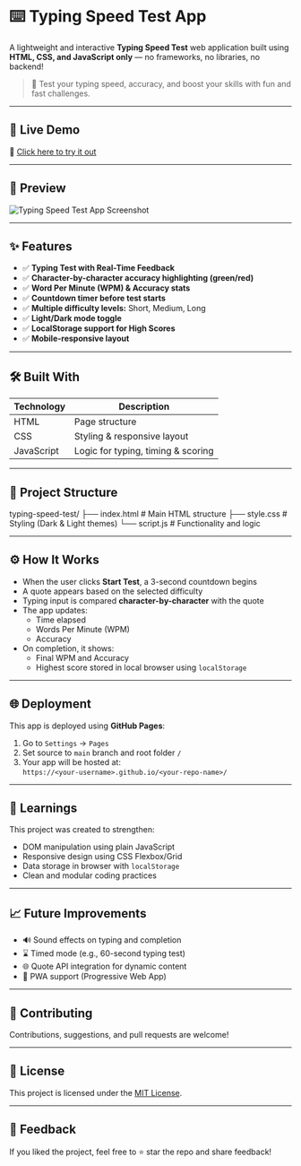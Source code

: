 # ⌨️ Typing Speed Test App

A lightweight and interactive **Typing Speed Test** web application built using **HTML, CSS, and JavaScript only** — no frameworks, no libraries, no backend!

> 🎯 Test your typing speed, accuracy, and boost your skills with fun and fast challenges.

---

## 🚀 Live Demo

🔗 [Click here to try it out](https://bharathraj1905.github.io/Typing-Speed-Test-Using-HTML-CSS-JavaScript/)

---

## 📸 Preview

![Typing Speed Test App Screenshot](https://user-images.githubusercontent.com/your-image-link.png)

---

## ✨ Features

- ✅ **Typing Test with Real-Time Feedback**
- ✅ **Character-by-character accuracy highlighting (green/red)**
- ✅ **Word Per Minute (WPM) & Accuracy stats**
- ✅ **Countdown timer before test starts**
- ✅ **Multiple difficulty levels:** Short, Medium, Long
- ✅ **Light/Dark mode toggle**
- ✅ **LocalStorage support for High Scores**
- ✅ **Mobile-responsive layout**

---

## 🛠️ Built With

| Technology | Description                        |
|------------|------------------------------------|
| HTML       | Page structure                     |
| CSS        | Styling & responsive layout        |
| JavaScript | Logic for typing, timing & scoring |

---

## 📂 Project Structure

typing-speed-test/
├── index.html # Main HTML structure
├── style.css # Styling (Dark & Light themes)
└── script.js # Functionality and logic

---

## ⚙️ How It Works

- When the user clicks **Start Test**, a 3-second countdown begins
- A quote appears based on the selected difficulty
- Typing input is compared **character-by-character** with the quote
- The app updates:
  - Time elapsed
  - Words Per Minute (WPM)
  - Accuracy
- On completion, it shows:
  - Final WPM and Accuracy
  - Highest score stored in local browser using `localStorage`

---

## 🌐 Deployment

This app is deployed using **GitHub Pages**:

1. Go to `Settings` → `Pages`
2. Set source to `main` branch and root folder `/`
3. Your app will be hosted at:  
   `https://<your-username>.github.io/<your-repo-name>/`

---

## 🧠 Learnings

This project was created to strengthen:
- DOM manipulation using plain JavaScript
- Responsive design using CSS Flexbox/Grid
- Data storage in browser with `localStorage`
- Clean and modular coding practices

---

## 📈 Future Improvements

- 🔊 Sound effects on typing and completion
- ⌛ Timed mode (e.g., 60-second typing test)
- 🌐 Quote API integration for dynamic content
- 📱 PWA support (Progressive Web App)

---

## 🙌 Contributing

Contributions, suggestions, and pull requests are welcome!

---

## 📜 License

This project is licensed under the [MIT License](LICENSE).

---

## 💬 Feedback

If you liked the project, feel free to ⭐ star the repo and share feedback!

